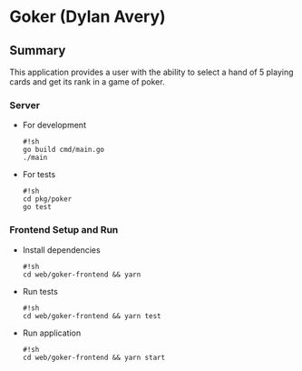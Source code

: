Goker (Dylan Avery)
=========

Summary
---
This application provides a user with the ability to select a hand of 5 playing cards and get its rank in a game of poker.

### Server

 * For development
    ```
    #!sh
    go build cmd/main.go
    ./main
    ```

 * For tests
    ```
    #!sh
    cd pkg/poker
    go test
    ```


### Frontend Setup and Run
 * Install dependencies
    ```
    #!sh
    cd web/goker-frontend && yarn
    ```

* Run tests
    ```
    #!sh
    cd web/goker-frontend && yarn test
    ```

 * Run application
    ```
    #!sh
    cd web/goker-frontend && yarn start
    ```


